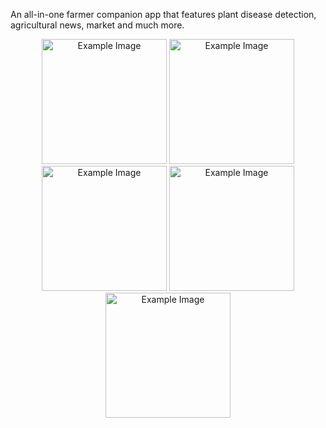 An all-in-one farmer companion app that features plant disease detection, agricultural news, market and much more.
<p align="center">
  <img src="https://github.com/shivanshuraj/BetterKrishi/assets/73875083/4bd38e13-b992-4ee6-bed7-6266bafd20c8" alt="Example Image" width="200">
  <img src="https://github.com/shivanshuraj/BetterKrishi/assets/73875083/4b286d23-1825-4bbf-9539-c371eb3057dc" alt="Example Image" width="200">
  <img src="https://github.com/shivanshuraj/BetterKrishi/assets/73875083/33cb259c-3c3b-46e2-a31d-b02e958588e4" alt="Example Image" width="200">
  <img src="https://github.com/shivanshuraj/BetterKrishi/assets/73875083/66cd6fc4-2084-4cfb-b935-51e68867ec34" alt="Example Image" width="200">
  <img src="https://github.com/shivanshuraj/BetterKrishi/assets/73875083/42b03794-0e47-4e59-96bb-cc42a125b5ed" alt="Example Image" width="200">

</p>

